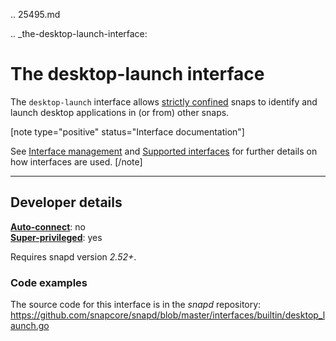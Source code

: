 .. 25495.md

.. _the-desktop-launch-interface:

# The desktop-launch interface

The `desktop-launch` interface allows [strictly confined](snap-confinement.md) snaps to identify and launch desktop applications in (or from) other snaps.

[note type="positive" status="Interface documentation"]

See [Interface management](interface-management.md) and [Supported interfaces](supported-interfaces.md) for further details on how interfaces are used.
[/note]

---

<h2 id='the-desktop-launch-interface-heading--dev-details'>Developer details </h2>

**[Auto-connect](interface-management.md#the-desktop-launch-interface-heading--auto-connections)**: no</br>
**[Super-privileged](super-privileged-interfaces.md)**: yes</br>


Requires snapd version _2.52+_.

<h3 id='the-desktop-launch-interface-heading-code'>Code examples</h3>

The source code for this interface is in the *snapd* repository:
<https://github.com/snapcore/snapd/blob/master/interfaces/builtin/desktop_launch.go>